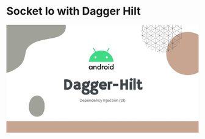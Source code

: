 # Socket Io with Dagger Hilt

<img src="https://github.com/xihadulislam/Socket-io-with-Dagger-Hilt/blob/master/ss/dagger%20hilt.jpeg" alt="alt text" style="width:200;height:200">
